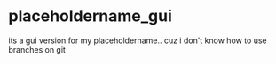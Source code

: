 # placeholdername_gui
its a gui version for my placeholdername.. cuz i don't know how to use branches on git
